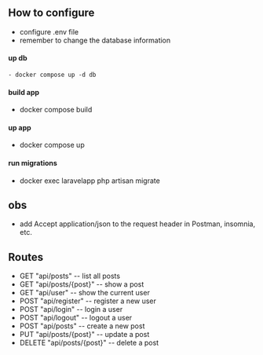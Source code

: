 ## How to configure
- configure .env file
- remember to change the database information

#### up db
    - docker compose up -d db

#### build app
- docker compose build

#### up app
- docker compose up

#### run migrations
- docker exec laravelapp php artisan migrate

## obs
- add Accept application/json to the request header in Postman, insomnia, etc.

## Routes
- GET "api/posts" -- list all posts
- GET "api/posts/{post}" -- show a post
- GET "api/user" -- show the current user
- POST "api/register" -- register a new user
- POST "api/login" -- login a user
- POST "api/logout" -- logout a user
- POST "api/posts" -- create a new post
- PUT "api/posts/{post}" -- update a post
- DELETE "api/posts/{post}" -- delete a post